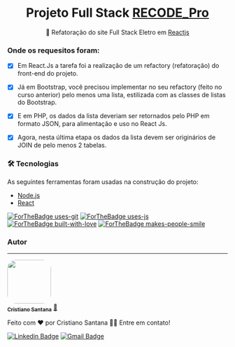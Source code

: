 <h1 align="center">Projeto Full Stack <a href="https://www.recodepro.org.br/">RECODE_Pro</a></h1>
<p align="center">🚀 Refatoração do site Full Stack Eletro em <a href="https://pt-br.reactjs.org/">Reactjs</a></p>

### Onde os requesitos foram:

- [x] Em React.Js a tarefa foi a realização de um refactory (refatoração) do front-end do projeto.

- [x] Já em Bootstrap, você precisou implementar no seu refactory (feito no curso anterior) pelo menos uma lista, estilizada com as classes de listas do Bootstrap.

- [x] E em PHP, os dados da lista deveriam ser retornados pelo PHP em formato JSON, para alimentação e uso no React Js.

- [x] Agora, nesta última etapa os dados da lista devem ser originários de JOIN de pelo menos 2 tabelas.

### 🛠 Tecnologias

As seguintes ferramentas foram usadas na construção do projeto:

- [Node.js](https://nodejs.org/en/)
- [React](https://pt-br.reactjs.org/)

[![ForTheBadge uses-git](http://ForTheBadge.com/images/badges/uses-git.svg)](https://GitHub.com/)
[![ForTheBadge uses-js](http://ForTheBadge.com/images/badges/uses-js.svg)](http://ForTheBadge.com)
[![ForTheBadge built-with-love](http://ForTheBadge.com/images/badges/built-with-love.svg)](https://GitHub.com/Naereen/)
[![ForTheBadge makes-people-smile](http://ForTheBadge.com/images/badges/makes-people-smile.svg)](http://ForTheBadge.com)

### Autor
---

<a href="https://cristianosantan.github.io/">
 <img style="border-radius: 20px" src="https://avatars3.githubusercontent.com/u/65695476?s=460&u=2cdd26015528cc8ad84527bf59dfa402c334a1d0&v=4" width="100px;" alt=""/>
 <br />
 <sub><b>Cristiano Santana</b></sub></a> <a href="https://cristianosantan.github.io/" title="Portifolio">🚀</a>


Feito com ❤️ por Cristiano Santana 👋🏽 Entre em contato!

[![Linkedin Badge](https://img.shields.io/badge/-Cristiano-blue?style=flat-square&logo=Linkedin&logoColor=white&link=https://www.linkedin.com/in/cristiano-souza-santana-b3011a119/)](https://www.linkedin.com/in/cristiano-souza-santana-b3011a119/) 
[![Gmail Badge](https://img.shields.io/badge/-cristiano.mer@gmail.com-c14438?style=flat-square&logo=Gmail&logoColor=white&link=mailto:cristiano.mer@gmail.com)](mailto:cristiano.mer@gmail.com)
